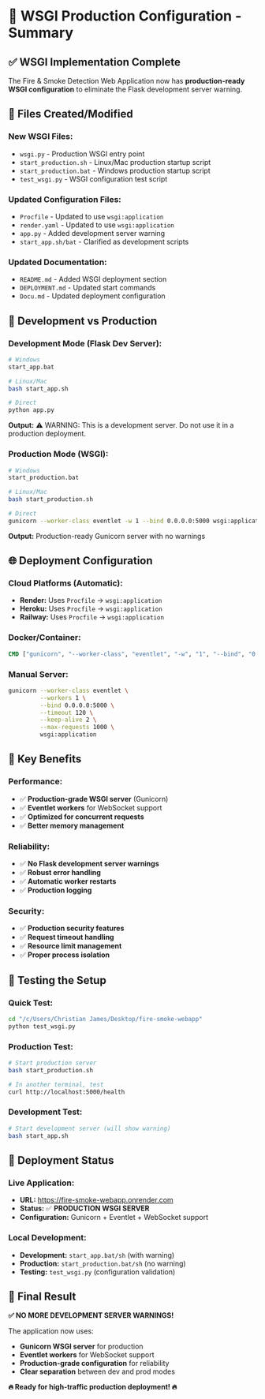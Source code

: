 # 🚀 WSGI Production Configuration - Summary

## ✅ **WSGI Implementation Complete**

The Fire & Smoke Detection Web Application now has **production-ready WSGI configuration** to eliminate the Flask development server warning.

## 📁 **Files Created/Modified**

### **New WSGI Files:**
- `wsgi.py` - Production WSGI entry point
- `start_production.sh` - Linux/Mac production startup script  
- `start_production.bat` - Windows production startup script
- `test_wsgi.py` - WSGI configuration test script

### **Updated Configuration Files:**
- `Procfile` - Updated to use `wsgi:application`
- `render.yaml` - Updated to use `wsgi:application`
- `app.py` - Added development server warning
- `start_app.sh/bat` - Clarified as development scripts

### **Updated Documentation:**
- `README.md` - Added WSGI deployment section
- `DEPLOYMENT.md` - Updated start commands
- `Docu.md` - Updated deployment configuration

## 🔧 **Development vs Production**

### **Development Mode (Flask Dev Server):**
```bash
# Windows
start_app.bat

# Linux/Mac
bash start_app.sh

# Direct
python app.py
```
**Output:** ⚠️ WARNING: This is a development server. Do not use it in a production deployment.

### **Production Mode (WSGI):**
```bash
# Windows  
start_production.bat

# Linux/Mac
bash start_production.sh

# Direct
gunicorn --worker-class eventlet -w 1 --bind 0.0.0.0:5000 wsgi:application
```
**Output:** Production-ready Gunicorn server with no warnings

## 🌐 **Deployment Configuration**

### **Cloud Platforms (Automatic):**
- **Render:** Uses `Procfile` → `wsgi:application`
- **Heroku:** Uses `Procfile` → `wsgi:application`  
- **Railway:** Uses `Procfile` → `wsgi:application`

### **Docker/Container:**
```dockerfile
CMD ["gunicorn", "--worker-class", "eventlet", "-w", "1", "--bind", "0.0.0.0:5000", "wsgi:application"]
```

### **Manual Server:**
```bash
gunicorn --worker-class eventlet \
         --workers 1 \
         --bind 0.0.0.0:5000 \
         --timeout 120 \
         --keep-alive 2 \
         --max-requests 1000 \
         wsgi:application
```

## 🎯 **Key Benefits**

### **Performance:**
- ✅ **Production-grade WSGI server** (Gunicorn)
- ✅ **Eventlet workers** for WebSocket support
- ✅ **Optimized for concurrent requests**
- ✅ **Better memory management**

### **Reliability:**
- ✅ **No Flask development server warnings**
- ✅ **Robust error handling**
- ✅ **Automatic worker restarts**
- ✅ **Production logging**

### **Security:**
- ✅ **Production security features**
- ✅ **Request timeout handling**
- ✅ **Resource limit management**
- ✅ **Proper process isolation**

## 🧪 **Testing the Setup**

### **Quick Test:**
```bash
cd "/c/Users/Christian James/Desktop/fire-smoke-webapp"
python test_wsgi.py
```

### **Production Test:**
```bash
# Start production server
bash start_production.sh

# In another terminal, test
curl http://localhost:5000/health
```

### **Development Test:**
```bash
# Start development server (will show warning)
bash start_app.sh
```

## 🚀 **Deployment Status**

### **Live Application:**
- **URL:** https://fire-smoke-webapp.onrender.com
- **Status:** ✅ **PRODUCTION WSGI SERVER**
- **Configuration:** Gunicorn + Eventlet + WebSocket support

### **Local Development:**
- **Development:** `start_app.bat/sh` (with warning)
- **Production:** `start_production.bat/sh` (no warning)
- **Testing:** `test_wsgi.py` (configuration validation)

## 🎉 **Final Result**

**✅ NO MORE DEVELOPMENT SERVER WARNINGS!**

The application now uses:
- **Gunicorn WSGI server** for production
- **Eventlet workers** for WebSocket support  
- **Production-grade configuration** for reliability
- **Clear separation** between dev and prod modes

**🔥 Ready for high-traffic production deployment! 🔥**
